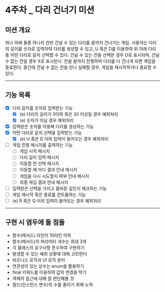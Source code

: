 # 4주차 _ 다리 건너기 미션

## 미션 개요
위나 아래 둘중 하나의 칸만 건널 수 있는 다리를 끝까지 건너가는 게임.
사용자는 다리의 길이를 숫자로 입력하여 다리를 생성할 수 있고, U 혹은 D를 이용하여 위 아래 다리 중 어떤 다리로 갈지 선택할 수 있다.
건널 수 있는 칸을 선택한 경우 O로 표시되며, 건널 수 없는 칸일 경우 X로 표시된다.
칸을 끝까지 진행하여 다리를 다 건너게 되면 게임을 종료한다.
중간에 건널 수 없는 칸을 만나 실패할 경우, 게임을 재시작하거나 종료할 수 있다.

---
## 기능 목록
* [x] 다리 길이를 숫자로 입력받는 기능
  * [x] (e) 다리의 길이가 3이하 혹은 20 이상일 경우 예외처리
  * [x] (e) 숫자가 아닐 경우 예외처리
* [x] 입력받은 숫자를 이용해 다리를 생성하는 기능
* [x] 어떤 다리로 갈지 선택을 입력받는 기능
  * [x] (e) U 혹은 D 이외 입력이 들어오는 경우 예외처리
* [ ] 게임 진행 메시지를 출력하는 기능
  * [ ] 게임 시작 메시지
  * [ ] 다리 길이 입력 메시지
  * [ ] 이동할 칸 선택 메시지
  * [ ] 이동할 때 마다 결과 안내 메시지
  * [ ] 게임을 다시 시도할지 여부 안내 메시지
  * [ ] 최종 게임 결과 안내 메시지
* [ ] 입력받은 선택을 가지고 올바른 길인지 체크하는 기능
* [ ] 게임 재시작 혹은 종료를 컨트롤하는 기능
 * [ ] (e) R 혹은 Q 이외 입력이 들어오는 경우 예외처리 
---
## 구현 시 염두에 둘 점들
* 함수(메서드) 라인이 10라인 이하
* 함수(메서드)의 파라미터 개수는 최대 3개
* 각 클래스의 요구사항 준수하여 구현하기
* 발생할 수 있는 예외 상황에 대해 고민한다
* 비즈니스 로직과 UI 로직 분리
* 연관성이 있는 상수는 enum을 활용하기
* final 키워드를 이용하여 값의 변경을 막기
* 객체의 접근에 대해 잘 판단해볼 것
* 필드(인스턴스 변수)의 수를 줄이기 위해 노력
